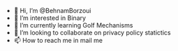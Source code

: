 - 👋 Hi, I’m @BehnamBorzoui
- 👀 I’m interested in Binary
- 🌱 I’m currently learning Golf Mechanisms
- 💞️ I’m looking to collaborate on privacy policy statictics
- 📫 How to reach me in mail me

<!---
BehnamBorzoui/BehnamBorzoui is a ✨ special ✨ repository because its `README.md` (this file) appears on your GitHub profile.
You can click the Preview link to take a look at your changes.
--->
